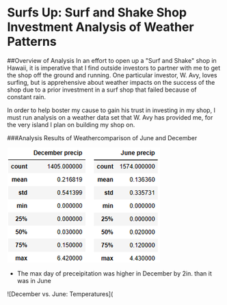 # Surfs Up: Surf and Shake Shop Investment Analysis of Weather Patterns

##Overview of Analysis
In an effort to open up a "Surf and Shake" shop in Hawaii, it is imperative that I find outside investors to partner with me to get the shop off the ground and running. One particular investor, W. Avy, loves surfing, but is apprehensive about weather impacts on the success of the shop due to a prior investment in a surf shop that failed because of constant rain. 

In order to help boster my cause to gain his trust in investing in my shop, I must run analysis on a weather data set that W. Avy has provided me, for the very island I plan on building my shop on.

###Analysis Results of Weathercomparison of June and December

![December vs. June: Precipitation](https://github.com/Caracalla1081/surfs_up/blob/2359a857f9a1ae2ac27f3e7541437b5582565995/Module%209%20Challenge/Images/Dec%20Vs%20June%20Precipitation.png)
- The max day of preceipitation was higher in December by 2in. than it was in June

![December vs. June: Temperatures](
